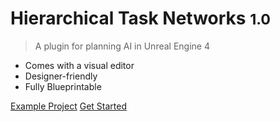 <!-- _coverpage.md -->

# Hierarchical Task Networks <small>1.0</small>

> A plugin for planning AI in Unreal Engine 4

- Comes with a visual editor
- Designer-friendly
- Fully Blueprintable

[Example Project]()
[Get Started](#HTN)